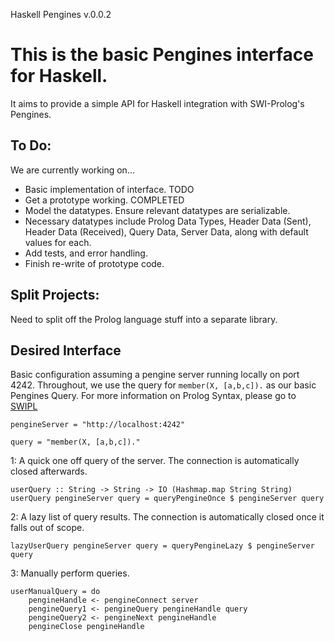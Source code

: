Haskell Pengines v.0.0.2
# This is the basic Pengines interface for Haskell.
It aims to provide a simple API for Haskell integration with SWI-Prolog's Pengines.

## To Do:
We are currently working on...
- Basic implementation of interface. TODO
- Get a prototype working. COMPLETED
- Model the datatypes.  Ensure relevant datatypes are serializable.
- Necessary datatypes include Prolog Data Types, Header Data (Sent), Header Data (Received), Query Data, Server Data, along with default values for each. 
- Add tests, and error handling.
- Finish re-write of prototype code.

## Split Projects:
Need to split off the Prolog language stuff into a separate library.

## Desired Interface
Basic configuration assuming a pengine server running locally on port 4242.
Throughout, we use the query for `member(X, [a,b,c]).` as our basic Pengines Query.
For more information on Prolog Syntax, please go to [SWIPL](http://www.swi-prolog.org/)
```
pengineServer = "http://localhost:4242"

query = "member(X, [a,b,c])."
```
1: A quick one off query of the server.  The connection is automatically closed afterwards.
```
userQuery :: String -> String -> IO (Hashmap.map String String)
userQuery pengineServer query = queryPengineOnce $ pengineServer query
```

2: A lazy list of query results.  The connection is automatically closed once it falls out of scope.

```
lazyUserQuery pengineServer query = queryPengineLazy $ pengineServer query
```

3: Manually perform queries.

```
userManualQuery = do
    pengineHandle <- pengineConnect server
    pengineQuery1 <- pengineQuery pengineHandle query
    pengineQuery2 <- pengineNext pengineHandle
    pengineClose pengineHandle
```
